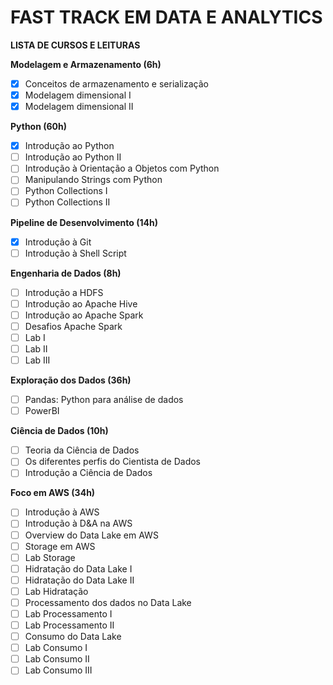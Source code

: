 # FAST TRACK EM DATA E ANALYTICS

**LISTA DE CURSOS E LEITURAS**

**Modelagem e Armazenamento (6h)**

- [x] Conceitos de armazenamento e serialização
- [x] Modelagem dimensional I
- [x] Modelagem dimensional II

**Python (60h)**

- [x] Introdução ao Python
- [ ] Introdução ao Python II
- [ ] Introdução à Orientação a Objetos com Python
- [ ] Manipulando Strings com Python
- [ ] Python Collections I
- [ ] Python Collections II

**Pipeline de Desenvolvimento (14h)**

- [x] Introdução à Git
- [ ] Introdução à Shell Script

**Engenharia de Dados (8h)**

- [ ] Introdução a HDFS
- [ ] Introdução ao Apache Hive
- [ ] Introdução ao Apache Spark
- [ ] Desafios Apache Spark
- [ ] Lab I
- [ ] Lab II
- [ ] Lab III

**Exploração dos Dados (36h)**

- [ ] Pandas: Python para análise de dados
- [ ] PowerBI

**Ciência de Dados (10h)**

- [ ] Teoria da Ciência de Dados
- [ ] Os diferentes perfis do Cientista de Dados
- [ ] Introdução a Ciência de Dados

**Foco em AWS (34h)**

- [ ] Introdução à AWS
- [ ] Introdução à D&A na AWS
- [ ] Overview do Data Lake em AWS
- [ ] Storage em AWS
- [ ] Lab Storage
- [ ] Hidratação do Data Lake I
- [ ] Hidratação do Data Lake II
- [ ] Lab Hidratação
- [ ] Processamento dos dados no Data Lake
- [ ] Lab Processamento I
- [ ] Lab Processamento II
- [ ] Consumo do Data Lake
- [ ] Lab Consumo I
- [ ] Lab Consumo II
- [ ] Lab Consumo III
